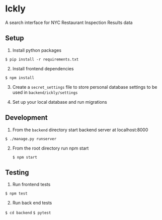 # Ickly
A search interface for NYC Restaurant Inspection Results data

## Setup

1. Install python packages

  `$ pip install -r requirements.txt`

2. Install frontend dependencies

  `$ npm install`

3. Create a `secret_settings` file to store personal database settings
   to be used in `backend/ickly/settings`

4. Set up your local database and run migrations

## Development

1. From the `backend` directory start backend server at localhost:8000

  `$ ./manage.py runserver`

2. From the root directory run npm start

   `$ npm start`

## Testing

1. Run frontend tests

  `$ npm test`

2. Run back end tests

  `$ cd backend`
  `$ pytest`

